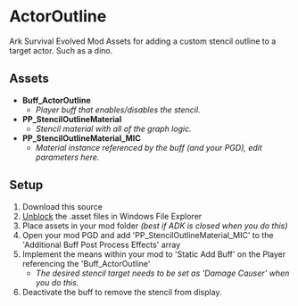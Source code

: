 # ActorOutline
Ark Survival Evolved Mod Assets for adding a custom stencil outline to a target actor. Such as a dino.

## Assets
- **Buff_ActorOutline**
  - *Player buff that enables/disables the stencil.*
- **PP_StencilOutlineMaterial**
  - *Stencil material with all of the graph logic.*
- **PP_StencilOutlineMaterial_MIC**
  - *Material instance referenced by the buff (and your PGD), edit parameters here.*
 
## Setup
1. Download this source
2. [Unblock](https://lmgtfy.com/?q=unblock+windows+file) the .asset files in Windows File Explorer
3. Place assets in your mod folder *(best if ADK is closed when you do this)*
4. Open your mod PGD and add 'PP_StencilOutlineMaterial_MIC' to the 'Additional Buff Post Process Effects' array 
5. Implement the means within your mod to 'Static Add Buff' on the Player referencing the 'Buff_ActorOutline' 
   - *The desired stencil target needs to be set as 'Damage Causer' when you do this.*
6. Deactivate the buff to remove the stencil from display. 
